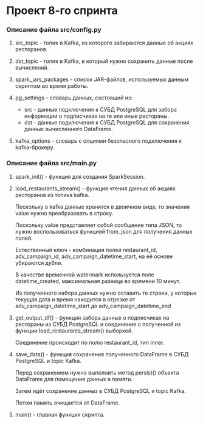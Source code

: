 # Проект 8-го спринта

### Описание файла src/config.py
1. src_topic - топик в Kafka, из которого забираются данные об акциях ресторанов.

2. dst_topic - топик в Kafka, в который нужно сохранить данные после вычислений.

3. spark_jars_packages - список JAR-файлов, используемых данным скриптом во время работы. 

4. pg_settings - словарь данных, состоящий из:
     - src - данные подключения к СУБД PostgreSQL для забора информации о подписчиках на те или иные рестораны.
     - dst - данные подключения к СУБД PostgreSQL для сохранения данных вычисленного DataFrame.

5. kafka_options - словарь с опциями безопасного подключения к kafka-брокеру.


### Описание файла src/main.py
1. spark_init() - функция для создания SparkSession.

2. load_restaurants_stream() - функция чтения данных об акциях ресторанов из топика kafka.

   Поскольку в kafka данные хранятся в двоичном виде, то значения value нужно преобразовать в строку.
   
   Поскольку value представляет собой сообщение типа JSON, то нужно воспользоваться функцией from_json для получения данных полей.
   
   Естественный ключ - комбинация полей restaurant_id, adv_campaign_id, adv_campaign_datetime_start, на её основе убираются дубли.
   
   В качестве временной watermark используется поле datetime_created, максимальная разница во времени 10 минут.
   
   Из полученного набора данных нужно оставить те строки, у которых текущая дата и время находится в отрезке от adv_campaign_datetime_start до adv_campaign_datetime_end

3. get_output_df() - функция забора данных о подписчиках на рестораны из СУБД PostgreSQL и соединение с полученной из функции load_restaurants_stream() выборкой.

   Соединение происходит по полю restaurant_id, тип inner.

4. save_data() - функция сохранения полученного DataFrame в СУБД PostgreSQL и topic Kafka.

   Перед сохранением нужно выполнить метод persist() объекта DataFrame для помещения данных в памяти.
   
   Затем идёт сохранение данныз в СУБД PostgreSQL и topic Kafka.
   
   Потом память очищается от DataFrame.
   
5. main() - главная функция скрипта.
